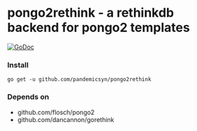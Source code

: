 # pongo2rethink - a rethinkdb backend for pongo2 templates

[![GoDoc](https://godoc.org/github.com/pandemicsyn/pongo2rethink?status.svg)](https://godoc.org/github.com/pandemicsyn/pongo2rethink)

### Install

```
go get -u github.com/pandemicsyn/pongo2rethink
```

### Depends on

- github.com/flosch/pongo2
- github.com/dancannon/gorethink
